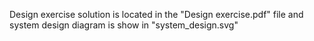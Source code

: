 Design exercise solution is located in the "Design exercise.pdf" file and system design diagram is show in "system_design.svg"

